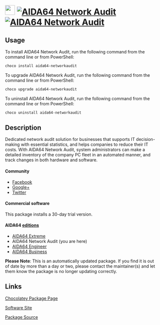 ﻿# <img src="https://cdn.jsdelivr.net/gh/mkevenaar/chocolatey-packages@8dfe3299e5b7de5397d0255d1ffec8ca00e41cf1/icons/aida64-networkaudit.png" width="32" height="32"/> [![AIDA64 Network Audit](https://img.shields.io/chocolatey/v/aida64-networkaudit.svg?label=AIDA64+Network+Audit)](https://community.chocolatey.org/packages/aida64-networkaudit) [![AIDA64 Network Audit](https://img.shields.io/chocolatey/dt/aida64-networkaudit.svg)](https://community.chocolatey.org/packages/aida64-networkaudit)

## Usage

To install AIDA64 Network Audit, run the following command from the command line or from PowerShell:

```powershell
choco install aida64-networkaudit
```

To upgrade AIDA64 Network Audit, run the following command from the command line or from PowerShell:

```powershell
choco upgrade aida64-networkaudit
```

To uninstall AIDA64 Network Audit, run the following command from the command line or from PowerShell:

```powershell
choco uninstall aida64-networkaudit
```

## Description

Dedicated network audit solution for businesses that supports IT decision-making with essential statistics, and helps companies to reduce their IT costs. With AIDA64 Network Audit, system administrators can make a detailed inventory of the company PC fleet in an automated manner, and track changes in both hardware and software.

#### Community

* [Facebook](https://www.facebook.com/AIDA64)
* [Google+](https://plus.google.com/+aida64)
* [Twitter](https://twitter.com/FinalWire)

#### Commercial software

This package installs a 30-day trial version.

#### AIDA64 [editions](http://www.aida64.com/compare-aida64-features)

* [AIDA64 Extreme](https://community.chocolatey.org/packages/aida64-extreme)
* AIDA64 Network Audit (you are here)
* [AIDA64 Engineer](https://community.chocolatey.org/packages/aida64-engineer)
* [AIDA64 Business](https://community.chocolatey.org/packages/aida64-business)

**Please Note**: This is an automatically updated package. If you find it is
out of date by more than a day or two, please contact the maintainer(s) and
let them know the package is no longer updating correctly.


## Links

[Chocolatey Package Page](https://community.chocolatey.org/packages/aida64-networkaudit)

[Software Site](http://www.aida64.com/products/aida64-network-audit)

[Package Source](https://github.com/mkevenaar/chocolatey-packages/tree/master/automatic/aida64-networkaudit)

